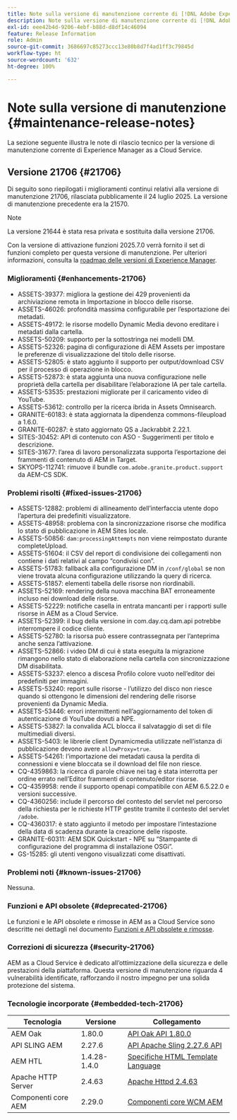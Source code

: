 ```yaml
---
title: Note sulla versione di manutenzione corrente di [!DNL Adobe Experience Manager]  as a Cloud Service.
description: Note sulla versione di manutenzione corrente di [!DNL Adobe Experience Manager]  as a Cloud Service.
exl-id: eee42b4d-9206-4ebf-b88d-d8df14c46094
feature: Release Information
role: Admin
source-git-commit: 3686697c85273ccc13e80b8d7f4ad1ff3c79845d
workflow-type: ht
source-wordcount: '632'
ht-degree: 100%

---
```



# Note sulla versione di manutenzione {#maintenance-release-notes}

La sezione seguente illustra le note di rilascio tecnico per la versione di manutenzione corrente di Experience Manager as a Cloud Service.

## Versione 21706 {#21706}

Di seguito sono riepilogati i miglioramenti continui relativi alla versione di manutenzione 21706, rilasciata pubblicamente il 24 luglio 2025. La versione di manutenzione precedente era la 21570.

>[!NOTE]
>
>La versione 21644 è stata resa privata e sostituita dalla versione 21706.

Con la versione di attivazione funzioni 2025.7.0 verrà fornito il set di funzioni completo per questa versione di manutenzione. Per ulteriori informazioni, consulta la [roadmap delle versioni di Experience Manager](https://experienceleague.adobe.com/it/docs/experience-manager-release-information/aem-release-updates/update-releases-roadmap).

### Miglioramenti {#enhancements-21706}

* ASSETS-39377: migliora la gestione dei 429 provenienti da archiviazione remota in Importazione in blocco delle risorse.
* ASSETS-46026: profondità massima configurabile per l’esportazione dei metadati.
* ASSETS-49172: le risorse modello Dynamic Media devono ereditare i metadati dalla cartella.
* ASSETS-50209: supporto per la sottostringa nei modelli DM.
* ASSETS-52326: pagina di configurazione di AEM Assets per impostare le preferenze di visualizzazione del titolo delle risorse.
* ASSETS-52805: è stato aggiunto il supporto per output/download CSV per il processo di operazione in blocco.
* ASSETS-52873: è stata aggiunta una nuova configurazione nelle proprietà della cartella per disabilitare l’elaborazione IA per tale cartella.
* ASSETS-53535: prestazioni migliorate per il caricamento video di YouTube.
* ASSETS-53612: controllo per la ricerca ibrida in Assets Omnisearch.
* GRANITE-60183: è stata aggiornata la dipendenza commons-fileupload a 1.6.0.
* GRANITE-60287: è stato aggiornato QS a Jackrabbit 2.22.1.
* SITES-30452: API di contenuto con ASO - Suggerimenti per titolo e descrizione.
* SITES-31677: l’area di lavoro personalizzata supporta l’esportazione dei frammenti di contenuto di AEM in Target.
* SKYOPS-112741: rimuove il bundle `com.adobe.granite.product.support` da AEM-CS SDK.

### Problemi risolti {#fixed-issues-21706}

* ASSETS-12882: problemi di allineamento dell’interfaccia utente dopo l’apertura dei predefiniti visualizzatore.
* ASSETS-48958: problema con la sincronizzazione risorse che modifica lo stato di pubblicazione in AEM Sites locale.
* ASSETS-50856: `dam:processingAttempts` non viene reimpostato durante completeUpload.
* ASSETS-51604: il CSV del report di condivisione dei collegamenti non contiene i dati relativi al campo “condivisi con”.
* ASSETS-51783: fallback alla configurazione DM in `/conf/global` se non viene trovata alcuna configurazione utilizzando la query di ricerca.
* ASSETS-51857: elementi tabella delle risorse non riordinabili.
* ASSETS-52169: rendering della nuova macchina BAT erroneamente incluso nei download delle risorse.
* ASSETS-52229: notifiche casella in entrata mancanti per i rapporti sulle risorse in AEM as a Cloud Service.
* ASSETS-52399: il bug della versione in com.day.cq.dam.api potrebbe interrompere il codice cliente.
* ASSETS-52780: la risorsa può essere contrassegnata per l’anteprima anche senza l’attivazione.
* ASSETS-52866: i video DM di cui è stata eseguita la migrazione rimangono nello stato di elaborazione nella cartella con sincronizzazione DM disabilitata.
* ASSETS-53237: elenco a discesa Profilo colore vuoto nell’editor dei predefiniti per immagini.
* ASSETS-53240: report sulle risorse - l’utilizzo del disco non riesce quando si ottengono le dimensioni del rendering delle risorse provenienti da Dynamic Media.
* ASSETS-53446: errori intermittenti nell’aggiornamento del token di autenticazione di YouTube dovuti a NPE.
* ASSETS-53827: la convalida ACL blocca il salvataggio di set di file multimediali diversi.
* ASSETS-5403: le librerie client Dynamicmedia utilizzate nell’istanza di pubblicazione devono avere `allowProxy=true`.
* ASSETS-54261: l’importazione dei metadati causa la perdita di connessioni e viene bloccata se il download del file non riesce.
* CQ-4359863: la ricerca di parole chiave nei tag è stata interrotta per ordine errato nell’Editor frammenti di contenuto/editor risorse.
* CQ-4359958: rende il supporto openapi compatibile con AEM 6.5.22.0 e versioni successive.
* CQ-4360256: include il percorso del contesto del servlet nel percorso della richiesta per le richieste HTTP gestite tramite il contesto del servlet `/adobe`.
* CQ-4360317: è stato aggiunto il metodo per impostare l’intestazione della data di scadenza durante la creazione delle risposte.
* GRANITE-60311: AEM SDK Quickstart - NPE su “Stampante di configurazione del programma di installazione OSGi”.
* GS-15285: gli utenti vengono visualizzati come disattivati.

### Problemi noti {#known-issues-21706}

Nessuna.

### Funzioni e API obsolete {#deprecated-21706}

Le funzioni e le API obsolete e rimosse in AEM as a Cloud Service sono descritte nei dettagli nel documento [Funzioni e API obsolete e rimosse](/help/release-notes/deprecated-removed-features.md).

### Correzioni di sicurezza {#security-21706}

AEM as a Cloud Service è dedicato all’ottimizzazione della sicurezza e delle prestazioni della piattaforma. Questa versione di manutenzione riguarda 4 vulnerabilità identificate, rafforzando il nostro impegno per una solida protezione del sistema.

### Tecnologie incorporate {#embedded-tech-21706}

| Tecnologia | Versione | Collegamento |
|---|---|---|
| AEM Oak | 1.80.0 | [API Oak API 1.80.0](https://www.javadoc.io/doc/org.apache.jackrabbit/oak-api/1.80/index.html) |
| API SLING AEM | 2.27.6 | [API Apache Sling 2.27.6 API](https://www.javadoc.io/doc/org.apache.sling/org.apache.sling.api/latest/index.html) |
| AEM HTL | 1.4.28-1.4.0 | [Specifiche HTML Template Language](https://github.com/adobe/htl-spec) |
| Apache HTTP Server | 2.4.63 | [Apache Httpd 2.4.63](https://github.com/apache/httpd/blob/2.4.63/CHANGES) |
| Componenti core AEM | 2.29.0 | [Componenti core WCM AEM](https://github.com/adobe/aem-core-wcm-components) |
